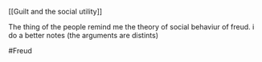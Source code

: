 [[Guilt and the social utility]]

The thing of the people remind me the theory of social behaviur of freud. 
i do a better notes (the arguments are distints)

#Freud 